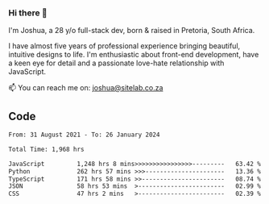 ### Hi there 👋

I'm Joshua, a 28 y/o full-stack dev, born & raised in Pretoria, South Africa. 

I have almost five years of professional experience bringing beautiful, intuitive designs to life. I'm enthusiastic about front-end development, have a keen eye for detail and a passionate love-hate relationship with JavaScript.

📫 You can reach me on: joshua@sitelab.co.za

## **Code**

<!--START_SECTION:waka-->

```txt
From: 31 August 2021 - To: 26 January 2024

Total Time: 1,968 hrs

JavaScript         1,248 hrs 8 mins>>>>>>>>>>>>>>>>---------   63.42 %
Python             262 hrs 57 mins >>>----------------------   13.36 %
TypeScript         171 hrs 58 mins >>-----------------------   08.74 %
JSON               58 hrs 53 mins  >------------------------   02.99 %
CSS                47 hrs 2 mins   >------------------------   02.39 %
```

<!--END_SECTION:waka-->
